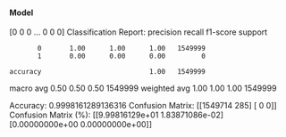 #### Model
[0 0 0 ... 0 0 0]
Classification Report:
              precision    recall  f1-score   support

           0       1.00      1.00      1.00   1549999
           1       0.00      0.00      0.00         0

    accuracy                           1.00   1549999
   macro avg       0.50      0.50      0.50   1549999
weighted avg       1.00      1.00      1.00   1549999

Accuracy: 0.9998161289136316
Confusion Matrix:
[[1549714     285]
 [      0       0]]
Confusion Matrix (%):
[[9.99816129e+01 1.83871086e-02]
 [0.00000000e+00 0.00000000e+00]]
